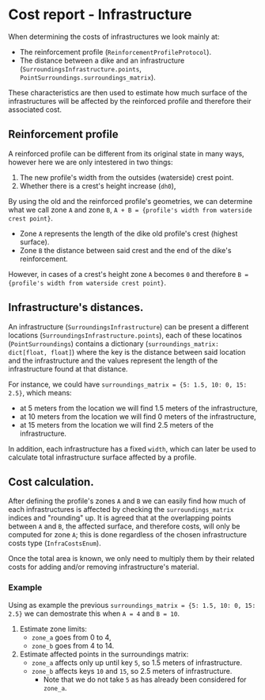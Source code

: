 # Cost report - Infrastructure

When determining the costs of infrastructures we look mainly at:

- The reinforcement profile (`ReinforcementProfileProtocol`). 
- The distance between a dike and an infrastructure (`SurroundingsInfrastructure.points`, `PointSurroundings.surroundings_matrix`).

These characteristics are then used to estimate how much surface of the infrastructures will be affected by the reinforced profile and therefore their associated cost.


## Reinforcement profile

A reinforced profile can be different from its original state in many ways, however here we are only intestered in two things:

1. The new profile's width from the outsides (waterside) crest point.
2. Whether there is a crest's height increase (`dh0`),

By using the old and the reinforced profile's geometries, we can determine what we call zone `A` and zone `B`, `A + B = {profile's width from waterside crest point}`. 

- Zone `A` represents the length of the dike old profile's crest (highest surface).
- Zone `B` the distance between said crest and the end of the dike's reinforcement.

However, in cases of a crest's height zone `A` becomes `0` and therefore `B = {profile's width from waterside crest point}`.


## Infrastructure's distances.

An infrastructure (`SurroundingsInfrastructure`) can be present a different locations (`SurroundingsInfrastructure.points`), each of these locatinos (`PointSurroundings`) contains a dictionary (`surroundings_matrix: dict[float, float]`) where the key is the distance between said location and the infrastructure and the values represent the length of the infrastructure found at that distance.

For instance, we could have `surroundings_matrix = {5: 1.5, 10: 0, 15: 2.5}`, which means:
- at 5 meters from the location we will find 1.5 meters of the infrastructure,
- at 10 meters from the location we will find 0 meters of the infrastructure,
- at 15 meters from the location we will find 2.5 meters of the infrastructure.

In addition, each infrastructure has a fixed `width`, which can later be used to calculate total infrastructure surface affected by a profile.


## Cost calculation.

After defining the profile's zones `A` and `B` we can easily find how much of each infrastructures is affected by checking the `surroundings_matrix` indices and "rounding" up. It is agreed that at the overlapping points between `A` and `B`, the affected surface, and therefore costs, will only be computed for zone `A`; this is done regardless of the chosen infrastructure costs type (`InfraCostsEnum`).

Once the total area is known, we only need to multiply them by their related costs for adding and/or removing infrastructure's material.

### Example

Using as example the previous `surroundings_matrix = {5: 1.5, 10: 0, 15: 2.5}` we can demostrate this when `A = 4` and `B = 10`.

1. Estimate zone limits:
    - `zone_a` goes from 0 to 4,
    - `zone_b` goes from 4 to 14.
2. Estimate affected points in the surroundings matrix:
    - `zone_a` affects only up until key `5`, so 1.5 meters of infrastructure.
    - `zone_b` affects keys `10` and `15`, so 2.5 meters of infrastructure.
        - Note that we do not take `5` as has already been considered for `zone_a`.



